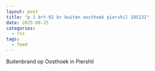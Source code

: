 ```yaml
---
layout: post
title: "p 1 brt-02 br buiten oosthoek piershil 185231"
date: 2025-08-25
categories: 
  - rss
tags: 
  - feed
---
```


Buitenbrand op Oosthoek in Piershil
